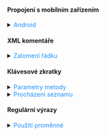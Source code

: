 #### Propojení s mobilním zařízením

<details>
<summary><span style="color:#1E90FF;">Android</span></summary>

> [!IMPORTANT]
> Týká se těch, co mají CPU procesor od AMD
>
> Otevřít `BIOS` a najít konfiguraci pro CPU (advance settings) a změnit `SVM` na `Enabled`

1. Než začneme nastavovat Android SDK

    <img src="../images/737ee01108d04cb9b0ebcfac84835eda.png">

    Umožňuje spravovat SDK uvnitř IDE a umožní následně i propojení s `Android Studio`

2. Nastavit Android SDK

    Uvnitř JetBrains IDE otevřete: `File` -> `Project Structure` -> `SDKs` -> `Project` a zde nastavíte SDK pro Android

    > [!TIP]
    > SDK pro android můžete stáhnout otevřením: `Android Studio` -> `More Actions` -> `SDK Manager`

3. Ověřte, že máte nainstalované základní komponenty pro práci v Androidu

    V sekci `SDK Tools` by měly být nainstalovány následující komponenty:
    
    | Komponenta                        | Popis                                                                 |
    |-----------------------------------|----------------------------------------------------------------------|
    | `Android SDK Built-Tools`         | Nástroje pro sestavení Android aplikací.                             |
    | `Android SDK Command-Line Tools`  | Příkazové nástroje pro správu Android SDK.                           |
    | `Android Emulator`                | Emulátor pro testování Android aplikací na různých zařízeních.       |
    | `Android Emulator hypervisor driver` | Ovladač pro zlepšení výkonu emulátoru na počítačích s Intel a AMD procesory. |
    | `Android SDK Platform-Tools`      | Nástroje pro komunikaci s Android zařízeními, jako je `adb`.         |

4. Nastavení AVD

   = AVD (Android Virtual Device) je emulátor, který umožňuje spouštět aplikace na různých zařízeních

   Přidat do proměnné prostředí: `C:\Users\<YourUsername>\AppData\Local\Android\Sdk\platform-tools`

   ADB (Android Debug Bridge) je nástroj, který umožňuje komunikaci mezi počítačem a Android zařízením

   - Nyní zkontrolujte, zda je emulátor správně nastavený

       <details>
       <summary><span style="color:#E95A84;">Zkontrolovat status emulátorů</span></summary>
       
       ```bash
       adb devices
       ```
       </details>
       
       <details>
       <summary><span style="color:#E95A84;">Restart ADB služby (v případě potřeby)</span></summary>
       
       ```bash
       adb kill-server
       adb start-server
       ```
       
       </details>    

5. Propojení s mobilním zařízením

   Otevřít `Android Studio` -> `More Actions` -> `Virtual Device Manager`

   Vytvořit nové virtuální zařízení a spustit

   Vybrat zařízení v JetBrains IDE, na kterém chcete aplikaci spustit a aplikaci spustit
</details>

#### XML komentáře

<details>
<summary><span style="color:#1E90FF;">Zalomení řádku</span></summary>

- Použijte:

  **`<para>&#160;</para>`**

  > [!WARNING]
  > `<para></para>` a `<br/>` nefungují pro zalomení řádku

  Příklad použití:

    ```c#
    /// <summary>
    ///     This sentence shows up when the type is hovered
    ///     <para>&#160;</para>
    ///     <para>int PrimaryKey</para>
    ///     <para>&#160;</para>
    ///     <para>virtual Relation Relation</para>
    /// </summary>
    ```

  Pro více
  informací: [XML zalomení komentáře](https://stackoverflow.com/questions/7279108/how-to-add-a-line-break-in-c-sharp-net-documentation)

</details>

#### Klávesové zkratky

<details>
<summary><span style="color:#1E90FF;">Parametry metody</span></summary>

- Informace o parametrech metody

  `Ctrl` + `Shift` + `Space`

</details>

<details>
<summary><span style="color:#1E90FF;">Procházení seznamu</span></summary>

- Vpřed

  `Ctrl` + `Shift` + `Space`

- Zpět

  `Ctrl` + `Shift` + `P`

</details>

#### Regulární výrazy

<details>
<summary><span style="color:#1E90FF;">Použití proměnné</span></summary>

Zkusíme naleznout proměnnou v textu, uložit ji do proměnné a následně použít k nahrazení.

<details>
<summary><span style="color:#E95A84;">Čiselná proměnná</span></summary>

Vyhledávání proměnné v textu:

```regex
<h2>(.*?)</h2>
```

Tento výraz vyhledá všechny nadpisy druhé úrovně a uloží je do proměnné.

Uložení do proměnné je možné pomocí závorek `()` a následně se na proměnnou odkazuje pomocí `$1`, `$2`, `$3` atd.


Nahrazení proměnné v textu:

```regex
<h2>Test $1</h2>
```

Tento výraz nahradí nalezené nadpisy druhé úrovně za nadpis `Test` a proměnnou, která byla uložena v prvním výrazu.
</details>

<details>
<summary><span style="color:#E95A84;">Pojmenovanná proměnná</span></summary>

Vyhledávání proměnné v textu:

```regex
<h2>(?<customName>.*?)</h2>
```

Tento výraz vyhledá všechny nadpisy druhé úrovně a uloží je do proměnné s názvem `customName`.

Uložení do proměnné je možné pomocí závorek `(?<customName>)` a následně se na proměnnou odkazuje pomocí `(?<customName>)`.

Nahrazení proměnné v textu:

```regex
<h2>Test ${customName}</h2>
```

Tento výraz nahradí nalezené nadpisy druhé úrovně za nadpis `Test` a proměnnou, která byla uložena v prvním výrazu.
</details>

</details>